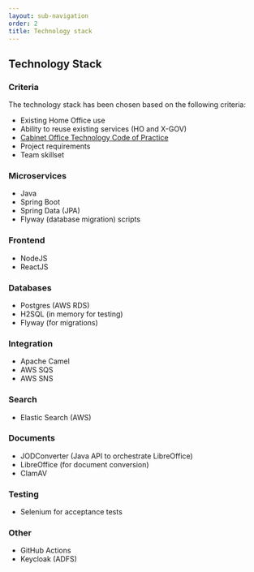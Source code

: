 ```yaml
---
layout: sub-navigation
order: 2
title: Technology stack
---
```

## Technology Stack

### Criteria
The technology stack has been chosen based on the following criteria:
- Existing Home Office use
- Ability to reuse existing services (HO and X-GOV)
- [Cabinet Office Technology Code of Practice](https://www.gov.uk/guidance/the-technology-code-of-practice)
- Project requirements
- Team skillset

### Microservices
- Java
- Spring Boot
- Spring Data (JPA)
- Flyway (database migration) scripts

### Frontend
- NodeJS
- ReactJS

### Databases
- Postgres (AWS RDS)
- H2SQL (in memory for testing)
- Flyway (for migrations)

### Integration
- Apache Camel
- AWS SQS
- AWS SNS

### Search
- Elastic Search (AWS)

### Documents
- JODConverter (Java API to orchestrate LibreOffice)
- LibreOffice (for document conversion)
- ClamAV

### Testing
- Selenium for acceptance tests

### Other
- GitHub Actions
- Keycloak (ADFS)
